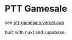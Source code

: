 # PTT Gamesale

see [ptt-gamesale.vercel.app](https://ptt-gamesale.vercel.app)

built with nuxt and supabase.
